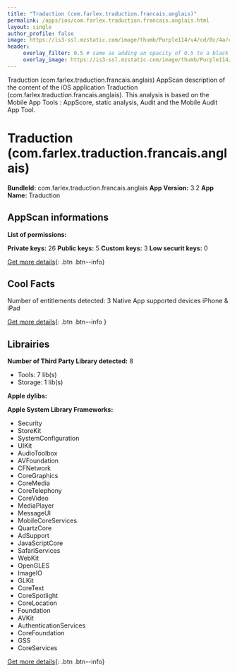 ```yaml
---
title: "Traduction (com.farlex.traduction.francais.anglais)"
permalink: /apps/ios/com.farlex.traduction.francais.anglais.html
layout: single
author_profile: false
image: https://is3-ssl.mzstatic.com/image/thumb/Purple114/v4/cd/0c/4a/cd0c4a0f-76df-7a0e-ee2c-8325d177bbd7/AppIcons-1x_U007emarketing-0-7-0-85-220.png/512x512bb.jpg
header: 
     overlay_filter: 0.5 # same as adding an opacity of 0.5 to a black background
     overlay_image: https://is3-ssl.mzstatic.com/image/thumb/Purple114/v4/cd/0c/4a/cd0c4a0f-76df-7a0e-ee2c-8325d177bbd7/AppIcons-1x_U007emarketing-0-7-0-85-220.png/512x512bb.jpg
---
```

Traduction (com.farlex.traduction.francais.anglais) AppScan description of the content of the iOS application Traduction (com.farlex.traduction.francais.anglais). This analysis is based on the Mobile App Tools : AppScore, static analysis, Audit and the Mobile Audit App Tool.

# Traduction (com.farlex.traduction.francais.anglais)

**BundleId:** com.farlex.traduction.francais.anglais
**App Version:** 3.2
**App Name:** Traduction


## AppScan informations 

**List of permissions:** 
  
  
**Private keys:** 26
**Public keys:** 5
**Custom keys:** 3
**Low securit keys:** 0
  
[Get more details](/pricing.html){: .btn .btn--info}

## Cool Facts

Number of entitlements detected: 3
Native App
supported devices iPhone & iPad
  
[Get more details](/pricing.html){: .btn .btn--info }

## Librairies 
**Number of Third Party Library detected:** 8
- Tools: 7 lib(s)
- Storage: 1 lib(s)


**Apple dylibs:**


**Apple System Library Frameworks:**
- Security
- StoreKit
- SystemConfiguration
- UIKit
- AudioToolbox
- AVFoundation
- CFNetwork
- CoreGraphics
- CoreMedia
- CoreTelephony
- CoreVideo
- MediaPlayer
- MessageUI
- MobileCoreServices
- QuartzCore
- AdSupport
- JavaScriptCore
- SafariServices
- WebKit
- OpenGLES
- ImageIO
- GLKit
- CoreText
- CoreSpotlight
- CoreLocation
- Foundation
- AVKit
- AuthenticationServices
- CoreFoundation
- GSS
- CoreServices


  
[Get more details](/pricing.html){: .btn .btn--info}

